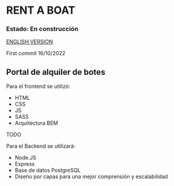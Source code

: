 # RENT A BOAT
### Estado: En construcción
[ENGLISH VERSION](https://github.com/migmm/rentaboat/blob/main/README.md)


First commit 16/10/2022


## Portal de alquiler de botes


Para el frontend se utilizó:


- HTML
- CSS
- JS
- SASS
- Arquitectura BEM


TODO

Para el Backend se utilizará:


- Node.JS
- Express
- Base de datos PostgreSQL
- Diseño por capas para una mejor comprensión y escalabilidad
  
